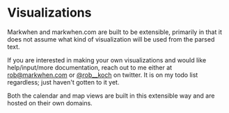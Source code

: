 # Visualizations

Markwhen and markwhen.com are built to be extensible, primarily in that it does not assume what kind of visualization will be used from the parsed text.

If you are interested in making your own visualizations and would like help/input/more documentation, reach out to me either at rob@markwhen.com or [@rob__koch](https://twitter.com/rob__koch) on twitter. It is on my todo list regardless; just haven't gotten to it yet.

Both the calendar and map views are built in this extensible way and are hosted on their own domains.